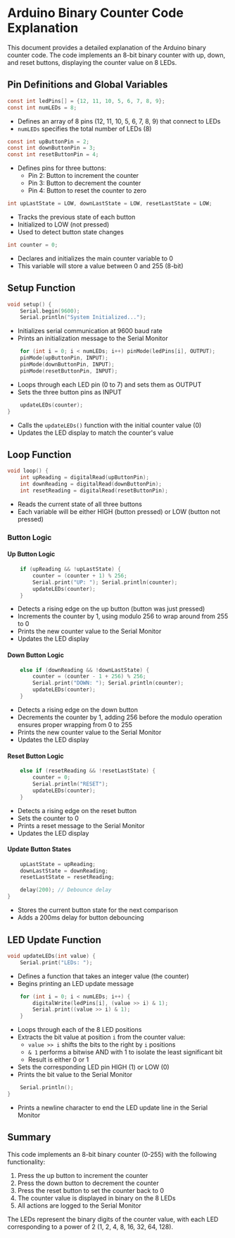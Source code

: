 # Arduino Binary Counter Code Explanation

This document provides a detailed explanation of the Arduino binary counter code. The code implements an 8-bit binary counter with up, down, and reset buttons, displaying the counter value on 8 LEDs.

## Pin Definitions and Global Variables

```c
const int ledPins[] = {12, 11, 10, 5, 6, 7, 8, 9};
const int numLEDs = 8;
```
- Defines an array of 8 pins (12, 11, 10, 5, 6, 7, 8, 9) that connect to LEDs
- `numLEDs` specifies the total number of LEDs (8)

```c
const int upButtonPin = 2;
const int downButtonPin = 3;
const int resetButtonPin = 4;
```
- Defines pins for three buttons:
  - Pin 2: Button to increment the counter
  - Pin 3: Button to decrement the counter
  - Pin 4: Button to reset the counter to zero

```c
int upLastState = LOW, downLastState = LOW, resetLastState = LOW;
```
- Tracks the previous state of each button
- Initialized to LOW (not pressed)
- Used to detect button state changes

```c
int counter = 0;
```
- Declares and initializes the main counter variable to 0
- This variable will store a value between 0 and 255 (8-bit)

## Setup Function

```c
void setup() {
    Serial.begin(9600);
    Serial.println("System Initialized...");
```
- Initializes serial communication at 9600 baud rate
- Prints an initialization message to the Serial Monitor

```c
    for (int i = 0; i < numLEDs; i++) pinMode(ledPins[i], OUTPUT);
    pinMode(upButtonPin, INPUT);
    pinMode(downButtonPin, INPUT);
    pinMode(resetButtonPin, INPUT);
```
- Loops through each LED pin (0 to 7) and sets them as OUTPUT
- Sets the three button pins as INPUT

```c
    updateLEDs(counter);
}
```
- Calls the `updateLEDs()` function with the initial counter value (0)
- Updates the LED display to match the counter's value

## Loop Function

```c
void loop() {
    int upReading = digitalRead(upButtonPin);
    int downReading = digitalRead(downButtonPin);
    int resetReading = digitalRead(resetButtonPin);
```
- Reads the current state of all three buttons
- Each variable will be either HIGH (button pressed) or LOW (button not pressed)

### Button Logic

#### Up Button Logic

```c
    if (upReading && !upLastState) {
        counter = (counter + 1) % 256;
        Serial.print("UP: "); Serial.println(counter);
        updateLEDs(counter);
    }
```
- Detects a rising edge on the up button (button was just pressed)
- Increments the counter by 1, using modulo 256 to wrap around from 255 to 0
- Prints the new counter value to the Serial Monitor
- Updates the LED display

#### Down Button Logic

```c
    else if (downReading && !downLastState) {
        counter = (counter - 1 + 256) % 256;
        Serial.print("DOWN: "); Serial.println(counter);
        updateLEDs(counter);
    }
```
- Detects a rising edge on the down button
- Decrements the counter by 1, adding 256 before the modulo operation ensures proper wrapping from 0 to 255
- Prints the new counter value to the Serial Monitor
- Updates the LED display

#### Reset Button Logic

```c
    else if (resetReading && !resetLastState) {
        counter = 0;
        Serial.println("RESET");
        updateLEDs(counter);
    }
```
- Detects a rising edge on the reset button
- Sets the counter to 0
- Prints a reset message to the Serial Monitor
- Updates the LED display

#### Update Button States

```c
    upLastState = upReading;
    downLastState = downReading;
    resetLastState = resetReading;

    delay(200); // Debounce delay
}
```
- Stores the current button state for the next comparison
- Adds a 200ms delay for button debouncing

## LED Update Function

```c
void updateLEDs(int value) {
    Serial.print("LEDs: ");
```
- Defines a function that takes an integer value (the counter)
- Begins printing an LED update message

```c
    for (int i = 0; i < numLEDs; i++) {
        digitalWrite(ledPins[i], (value >> i) & 1);
        Serial.print((value >> i) & 1);
    }
```
- Loops through each of the 8 LED positions
- Extracts the bit value at position `i` from the counter value:
  - `value >> i` shifts the bits to the right by `i` positions
  - `& 1` performs a bitwise AND with 1 to isolate the least significant bit
  - Result is either 0 or 1
- Sets the corresponding LED pin HIGH (1) or LOW (0)
- Prints the bit value to the Serial Monitor

```c
    Serial.println();
}
```
- Prints a newline character to end the LED update line in the Serial Monitor

## Summary

This code implements an 8-bit binary counter (0-255) with the following functionality:
1. Press the up button to increment the counter
2. Press the down button to decrement the counter
3. Press the reset button to set the counter back to 0
4. The counter value is displayed in binary on the 8 LEDs
5. All actions are logged to the Serial Monitor

The LEDs represent the binary digits of the counter value, with each LED corresponding to a power of 2 (1, 2, 4, 8, 16, 32, 64, 128).

